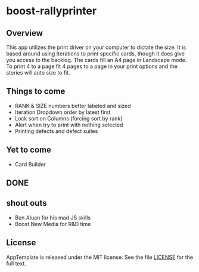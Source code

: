 boost-rallyprinter
=========================

## Overview
This app utilizes the print driver on your computer to dictate the size. It is based around using Iterations to print specific cards, though it does give you access to the backlog. The cards fill an A4 page in Landscape mode. To print 4 to a page fit 4 pages to a page in your print options and the stories will auto size to fit.

## Things to come
- RANK & SIZE numbers better labeled and sized
- Iteration Dropdown order by latest first
- Lock sort on Columns (forcing sort by rank)
- Alert when try to print with nothing selected
- Printing defects and defect suites

## Yet to come
- Card Builder

## DONE

## shout outs
- Ben Aluan for his mad JS skills
- Boost New Media for R&D time

## License

AppTemplate is released under the MIT license.  See the file [LICENSE](https://raw.github.com/RallyApps/AppTemplate/master/LICENSE) for the full text.
